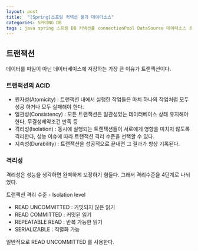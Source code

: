 ```yaml
---
layout: post
title:  "[Spring]스프링 커넥션 풀과 데이터소스"
categories: SPRING DB
tags : java spring 스프링 DB 커넥션풀 connectionPool DataSource 데이터소스 트랜잭션 commit rollback
---
```


## 트랜잭션

데이터를 파일이 아닌 데이터베이스에 저장하는 가장 큰 이유가 트랜잭션이다.

### 트랜잭션의 ACID

- 원자성(Atomicity) : 트랜잭션 내에서 실행한 작업들은 마치 하나의 작업처럼 모두 성공 하거나 모두 실패해야 한다.
- 일관성(Consistency) : 모든 트랜잭션은 일관성있는 데이터베이스 상태 유지해야한다, 무결성제약조건 만족 등
- 격리성(Isolation) : 동시에 실행되는 트랜잭션들이 서로에게 영향을 미치지 않도록 격리한다, 성능 이슈에 따라 트랜잭션 격리 수준을 선택할 수 있다.
- 지속성(Durability) : 트랜잭션을 성공적으로 끝내면 그 결과가 항상 기록된다.

### 격리성

격리성은 성능을 생각하면 완벽하게 보장하기 힘들다. 그래서 격리수준을 4단계로 나뉘었다.

트랜잭션 격리 수준 - Isolation level
- READ UNCOMMITTED : 커밋되지 않은 읽기
- READ COMMITTED : 커밋된 읽기
- REPEATABLE READ : 반복 가능한 읽기
- SERIALIZABLE : 직렬화 가능

일반적으로 READ UNCOMMITTED 를 사용한다.

